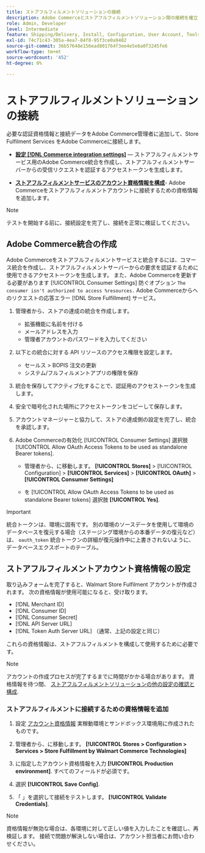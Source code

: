 ```yaml
---
title: ストアフルフィルメントソリューションの接続
description: Adobe Commerceとストアフルフィルメントソリューション間の接続を確立します。 Adobe Commerce統合を作成して承認し、ストアフルフィルメントアカウント資格情報をAdobe Commerceサービス設定に追加します。
role: Admin, Developer
level: Intermediate
feature: Shipping/Delivery, Install, Configuration, User Account, Tools and External Services
exl-id: 74c71c43-305a-4ea7-84f8-95f3ce0a9482
source-git-commit: 36b57648e156ead801764f3ee4e5e6a0f3245fe6
workflow-type: tm+mt
source-wordcount: '452'
ht-degree: 0%

---
```


# ストアフルフィルメントソリューションの接続

必要な認証資格情報と接続データをAdobe Commerce管理者に追加して、Store Fulfilment Services をAdobe Commerceに接続します。

- **[設定 [!DNL Commerce integration settings]](#create-an-adobe-commerce-integration)** — ストアフルフィルメントサービス用のAdobe Commerce統合を作成し、ストアフルフィルメントサーバーからの受信リクエストを認証するアクセストークンを生成します。

- **[ストアフルフィルメントサービスのアカウント資格情報を構成](#configure-store-fulfillment-account-credentials)**- Adobe Commerceをストアフルフィルメントアカウントに接続するための資格情報を追加します。

>[!NOTE]
>
>テストを開始する前に、接続設定を完了し、接続を正常に検証してください。

## Adobe Commerce統合の作成

Adobe Commerceをストアフルフィルメントサービスと統合するには、コマース統合を作成し、ストアフルフィルメントサーバーからの要求を認証するために使用できるアクセストークンを生成します。 また、Adobe Commerceを更新する必要があります [!UICONTROL Consumer Settings] 防ぐオプション `The consumer isn't authorized to access %resources.` Adobe Commerceからへのリクエストの応答エラー [!DNL Store Fulfillment] サービス。

1. 管理者から、ストアの達成の統合を作成します。

   - 拡張機能に名前を付ける
   - メールアドレスを入力
   - 管理者アカウントのパスワードを入力してください

1. 以下との統合に対する API リソースのアクセス権限を設定します。

   - セールス > BOPIS 注文の更新
   - システム/フルフィルメントアプリの権限を保存

1. 統合を保存してアクティブ化することで、認証用のアクセストークンを生成します。

1. 安全で暗号化された場所にアクセストークンをコピーして保存します。

1. アカウントマネージャーと協力して、ストアの達成側の設定を完了し、統合を承認します。

1. Adobe Commerceの有効化 [!UICONTROL Consumer Settings] 選択肢 [!UICONTROL Allow OAuth Access Tokens to be used as standalone Bearer tokens].

   - 管理者から、に移動します。 **[!UICONTROL Stores]** >  [!UICONTROL Configuration] > **[!UICONTROL Services]** >  **[!UICONTROL OAuth]** > **[!UICONTROL Consumer Settings]**

   - を [!UICONTROL Allow OAuth Access Tokens to be used as standalone Bearer tokens] 選択肢 **[!UICONTROL Yes]**.

>[!IMPORTANT]
>
> 統合トークンは、環境に固有です。 別の環境のソースデータを使用して環境のデータベースを復元する場合（ステージング環境からの本番データの復元など）は、 `oauth_token` 統合トークンの詳細が復元操作中に上書きされないように、データベースエクスポートのテーブル。


## ストアフルフィルメントアカウント資格情報の設定

取り込みフォームを完了すると、Walmart Store Fulfilment アカウントが作成されます。 次の資格情報が使用可能になると、受け取ります。

- [!DNL Merchant ID]
- [!DNL Consumer ID]
- [!DNL Consumer Secret]
- [!DNL API Server URL]
- [!DNL Token Auth Server URL] （通常、上記の設定と同じ）

これらの資格情報は、ストアフルフィルメントを構成して使用するために必要です。

>[!NOTE]
>
>アカウントの作成プロセスが完了するまでに時間がかかる場合があります。 資格情報を待つ間、 [ストアフルフィルメントソリューションの他の設定の確認と構成](service-config-settings-overview.md).

### ストアフルフィルメントに接続するための資格情報を追加

1. 設定 [アカウント資格情報](enable-general.md) 実稼動環境とサンドボックス環境用に作成されたものです。

1. 管理者から、に移動します。 **[!UICONTROL Stores > Configuration > Services > Store Fulfillment by Walmart Commerce Technologies]**

1. に指定したアカウント資格情報を入力 **[!UICONTROL Production environment]**. すべてのフィールドが必須です。

1. 選択 **[!UICONTROL Save Config]**.

1. 「 」を選択して接続をテストします。 **[!UICONTROL Validate Credentials]**.

>[!NOTE]
>
>資格情報が無効な場合は、各環境に対して正しい値を入力したことを確認し、再検証します。 接続で問題が解決しない場合は、アカウント担当者にお問い合わせください。
